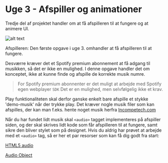 # Uge 3 - Afspiller og animationer

Tredje del af projektet handler om at få afspilleren til at fungere og at animere UI.

![alt text](https://github.com/rts-cmk-wuhf02/iPlayMusic/blob/master/animation.gif "Animate UI")

Afspilleren:
Den første opgave i uge 3. omhandler at få afspilleren til at fungere.

Desværre kræver det et Spotify premium abonnement at få adgang til musikken, så det er ikke en mulighed. I denne opgave handler det om konceptet, ikke at kunne finde og afspille de korrekte musik numre. 

> For Spotify premium abonnenter er det muligt at arbejde med Spotify egen webplayer ```SDK``` Det er en mulighed, men selvfølgelig ikke et krav.

Play funktionaliteten skal derfor ganske enkelt bare afspille et stykke 'demo-musik' når der trykke play. Det kræver nogle musik filer som kan afspilles, der kan man f.eks. hente noget musik herfra [Incompetech.com](https://incompetech.com/music/) 

Når du har fundet lidt musik skal `<audio>` tagget implementeres på afspiller siden, og der skal skrives lidt kode som får afspilleren til at fungere, samt sikre den bliver stylet som på designet. Hvis du aldrig har prøvet at arbejde med et `<audio>` tag, så er her et par resorser som kan få dig godt fra start:

[HTML5 audio](https://www.w3schools.com/html/html5_audio.asp)

[Audio Object](https://www.w3schools.com/jsref/dom_obj_audio.asp)


